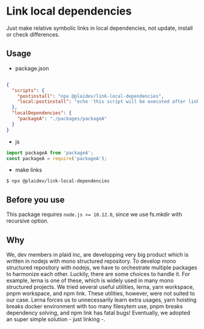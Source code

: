 # Link local dependencies

Just make relative symbolic links in local dependencies, not update, install or check differences.

## Usage

- package.json
```package.json

{
  "scripts": {
    "postinstall": "npx @plaidev/link-local-dependencies",
    "local:postinstall": "echo 'this script will be executed after linking local dependencies'"
  },
  "localDependencies": {
    "packageA": "./packages/packageA"
  }
}

```

- js
```ts
import packageA from 'packageA';
const packageA = require('packageA');
```

- make links
```
$ npx @plaidev/link-local-dependencies
```

## Before you use

This package requires `node.js >= 10.12.0`, since we use fs.mkdir with recursive option.

## Why

We, dev members in plaid inc, are developping very big product which is written in nodejs with mono structured repository.
To develop mono structured repository with nodejs, we have to orchestrate multiple packages to harmonize each other. Luckily, there are some choices to handle it. For example, lerna is one of these, which is widely used in many mono structured projects. We tried several useful utilities, lerna, yarn workspace, pnpm workspace, and npm link. These utilities, however, were not suited to our case. Lerna forces us to unnecessarily learn extra usages, yarn hoisting breaks docker environment with too many filesytem use, pnpm breaks dependency solving, and npm link has fatal bugs! Eventually, we adopted an super simple solution - just linking -.
